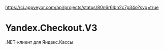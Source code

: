 https://ci.appveyor.com/api/projects/status/80n6r6lbn2c7p34o?svg=true

# Yandex.Checkout.V3

.NET-клиент для Яндекс.Кассы

